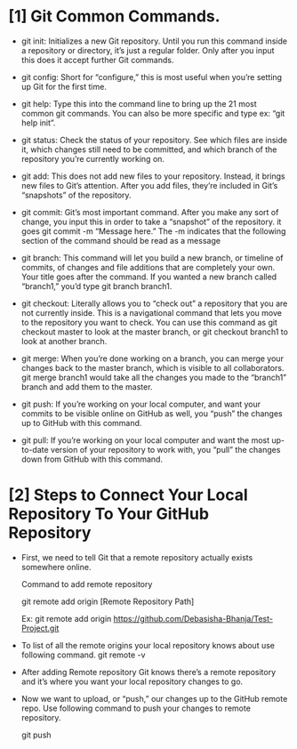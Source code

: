 # [1] Git Common Commands.
- git init: Initializes a new Git repository. Until you run this command inside a repository or directory, 
  it’s just a regular folder. Only after you input this does it accept further Git commands.
  
- git config: Short for “configure,” this is most useful when you’re setting up Git for the first time.

- git help: Type this into the command line to bring up the 21 most common git commands. 
  You can also be more specific and type ex: “git help init”.

- git status: Check the status of your repository. See which files are inside it, which changes still need to be committed, 
  and which branch of the repository you’re currently working on.
  
- git add: This does not add new files to your repository. Instead, it brings new files to Git’s attention. 
  After you add files, they’re included in Git’s “snapshots” of the repository.
  
- git commit: Git’s most important command. After you make any sort of change, you input this in order to take a “snapshot” of the repository. 
  it goes git commit -m “Message here.” The -m indicates that the following section of the command should be read as a message
  
- git branch: This command will let you build a new branch, or timeline of commits, of changes and file additions that are completely your own. 
  Your title goes after the command. If you wanted a new branch called “branch1,” you’d type git branch branch1.
  
- git checkout: Literally allows you to “check out” a repository that you are not currently inside. 
  This is a navigational command that lets you move to the repository you want to check. 
  You can use this command as git checkout master to look at the master branch, or git checkout branch1 to look at another branch.
  
- git merge: When you’re done working on a branch, you can merge your changes back to the master branch,
  which is visible to all collaborators. git merge branch1 would take all the changes you made to the “branch1” branch and add them to the master.
 
- git push: If you’re working on your local computer, and want your commits to be visible online on GitHub as well, 
  you “push” the changes up to GitHub with this command. 
  
- git pull: If you’re working on your local computer and want the most up-to-date version of your repository to work with, 
  you “pull” the changes down from GitHub with this command.
  
# [2] Steps to Connect Your Local Repository To Your GitHub Repository
  - First, we need to tell Git that a remote repository actually exists somewhere online.
  
     Command to add remote repository

       git remote add origin [Remote Repository Path]
       
      Ex: git remote add origin https://github.com/Debasisha-Bhanja/Test-Project.git
  - To  list of all the remote origins your local repository knows about use following command.
    git remote -v
  
  - After adding Remote repository Git knows there’s a remote repository and it’s where you want your local repository changes    to go.
  
  - Now we want to upload, or “push,” our changes up to the GitHub remote repo.
    Use following command to push your changes to remote repository.
    
    git push
